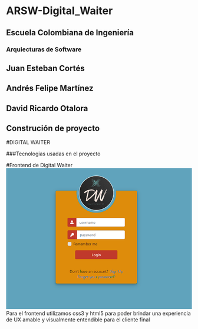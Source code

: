 # ARSW-Digital_Waiter
## Escuela Colombiana de Ingeniería
### Arquiecturas de Software

## Juan Esteban Cortés
## Andrés Felipe Martínez
## David Ricardo Otalora 

## Construción de proyecto 

#DIGITAL WAITER

 
###Tecnologias usadas en el proyecto








#Frontend de Digital Waiter
![](image/Front.png)
Para el frontend utilizamos css3 y html5 para poder brindar una experiencia de UX 
amable y visualmente entendible para el cliente final 